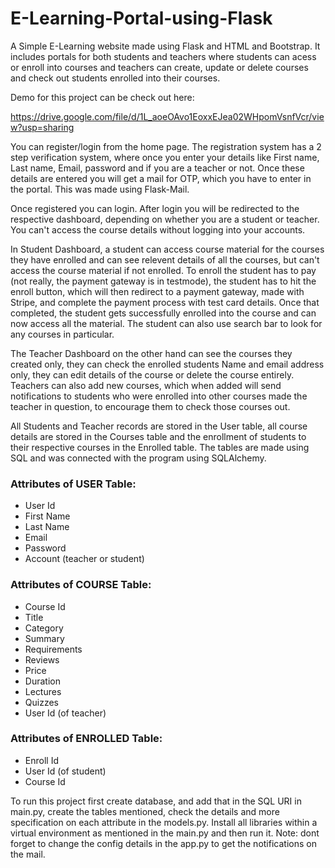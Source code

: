 # E-Learning-Portal-using-Flask
 A Simple E-Learning website made using Flask and HTML and Bootstrap.
It includes portals for both students and teachers where students can acess or enroll into courses and teachers can create, update or delete courses and check out students enrolled into their courses.

Demo for this project can be check out here: 

https://drive.google.com/file/d/1L_aoeOAvo1EoxxEJea02WHpomVsnfVcr/view?usp=sharing

You can register/login from the home page. The registration system has a 2 step verification system, where once you enter your details like First name, Last name, Email, password and if you are a teacher or not. Once these details are entered you will 
get a mail for OTP, which you have to enter in the portal. This was made using Flask-Mail.

Once registered you can login. After login you will be redirected to the respective dashboard, depending on whether you are a student or teacher. You can't access the course details without logging into your accounts.

In Student Dashboard, a student can access course material for the courses they have enrolled and can see relevent details of all the courses, but can't access the course material if not enrolled. To enroll the student
has to pay (not really, the payment gateway is in testmode), the student has to hit the enroll button, which will then redirect to a payment gateway, made with Stripe, and complete the payment process with test card details.
Once that completed, the student gets successfully enrolled into the course and can now access all the material. The student can also use search bar to look for any courses in particular.

The Teacher Dashboard on the other hand can see the courses they created only, they can check the enrolled students Name and email address only, they can edit details of the course or delete the course entirely. Teachers
can also add new courses, which when added will send notifications to students who were enrolled into other courses made the teacher in question, to encourage them to check those courses out.

All Students and Teacher records are stored in the User table, all course details are stored in the Courses table and the enrollment of students to their respective courses in the Enrolled table. The tables are made using SQL
and was connected with the program using SQLAlchemy.

### Attributes of USER Table:

- User Id
- First Name
- Last Name
- Email
- Password
- Account (teacher or student)

### Attributes of COURSE Table:

- Course Id
- Title
- Category
- Summary
- Requirements
- Reviews
- Price
- Duration
- Lectures
- Quizzes
- User Id (of teacher)

### Attributes of ENROLLED Table:

- Enroll Id
- User Id (of student)
- Course Id

To run this project first create database, and add that in the SQL URI in main.py, create the tables mentioned, check the details and more specification on each attribute in
the models.py. Install all libraries within a virtual environment as mentioned in the main.py and then run it. Note: dont forget to change the config details in the app.py to get
the notifications on the mail.
